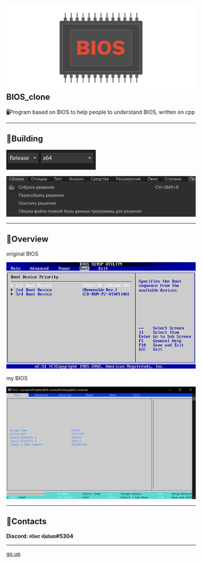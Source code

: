 <a id ="up"></a>
![Logo](for_GitHub/LOGO.png)
BIOS_clone
---
🖥Program based on BIOS to help people to understand BIOS, written on cpp

---
🔨Building
---
![image](for_GitHub/Screenshot_3.png)

![image](for_GitHub/Screenshot_2.png)

---
 
 
 
🎴Overview
---
original BIOS

![image](for_GitHub/obios.png)

my BIOS

![image](for_GitHub/Screenshot_1.png)

---
📲Contacts
---
__Discord: 𝔰𝔦𝔩𝔳𝔢𝔯 𝔰𝔥𝔞𝔡𝔬𝔴#5304__

---
[go up](#up)
